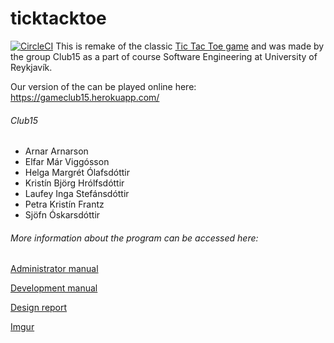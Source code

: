 # ticktacktoe
[![CircleCI](https://circleci.com/gh/Club15/TicTacToe.svg?style=svg)](https://circleci.com/gh/Club15/TicTacToe)
 This is remake of the classic [Tic Tac Toe game](https://en.wikipedia.org/wiki/Tic-tac-toe) and was made by the group Club15 as a part of course Software Engineering at University of Reykjavík.

 Our version of the can be played online here: https://gameclub15.herokuapp.com/


###### Club15
 - Arnar Arnarson
 - Elfar Már Viggósson
 - Helga Margrét Ólafsdóttir
 - Kristín Björg Hrólfsdóttir
 - Laufey Inga Stefánsdóttir
 - Petra Kristín Frantz
 - Sjöfn Óskarsdóttir

###### More information about the program can be accessed here:
[Administrator manual](https://github.com/Club15/TicTacToe/blob/master/docs/adminManual.md)

[Development manual](https://github.com/Club15/TicTacToe/blob/master/docs/devManual.md)

[Design report](https://github.com/Club15/TicTacToe/blob/master/docs/designReport.md)


[Imgur](https://i.imgur.com/FWDEwSG.jpg)
